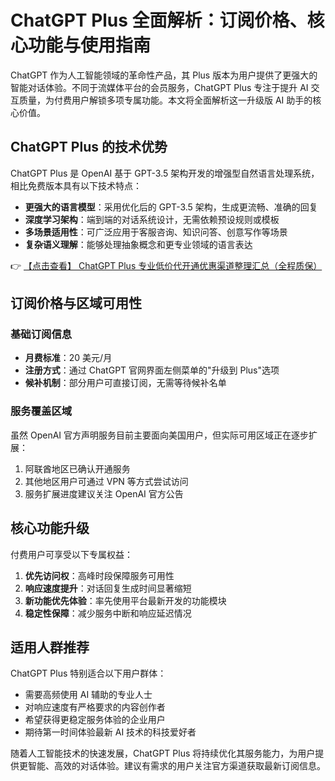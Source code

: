 # ChatGPT Plus 全面解析：订阅价格、核心功能与使用指南

ChatGPT 作为人工智能领域的革命性产品，其 Plus 版本为用户提供了更强大的智能对话体验。不同于流媒体平台的会员服务，ChatGPT Plus 专注于提升 AI 交互质量，为付费用户解锁多项专属功能。本文将全面解析这一升级版 AI 助手的核心价值。

## ChatGPT Plus 的技术优势

ChatGPT Plus 是 OpenAI 基于 GPT-3.5 架构开发的增强型自然语言处理系统，相比免费版本具有以下技术特点：

- **更强大的语言模型**：采用优化后的 GPT-3.5 架构，生成更流畅、准确的回复
- **深度学习架构**：端到端的对话系统设计，无需依赖预设规则或模板
- **多场景适用性**：可广泛应用于客服咨询、知识问答、创意写作等场景
- **复杂语义理解**：能够处理抽象概念和更专业领域的语言表达

👉 [【点击查看】 ChatGPT Plus 专业低价代开通优惠渠道整理汇总（全程质保）](https://bit.ly/DaiKai)

## 订阅价格与区域可用性

### 基础订阅信息
- **月费标准**：20 美元/月
- **注册方式**：通过 ChatGPT 官网界面左侧菜单的"升级到 Plus"选项
- **候补机制**：部分用户可直接订阅，无需等待候补名单

### 服务覆盖区域
虽然 OpenAI 官方声明服务目前主要面向美国用户，但实际可用区域正在逐步扩展：

1. 阿联酋地区已确认开通服务
2. 其他地区用户可通过 VPN 等方式尝试访问
3. 服务扩展进度建议关注 OpenAI 官方公告

## 核心功能升级

付费用户可享受以下专属权益：

1. **优先访问权**：高峰时段保障服务可用性
2. **响应速度提升**：对话回复生成时间显著缩短
3. **新功能优先体验**：率先使用平台最新开发的功能模块
4. **稳定性保障**：减少服务中断和响应延迟情况

## 适用人群推荐

ChatGPT Plus 特别适合以下用户群体：
- 需要高频使用 AI 辅助的专业人士
- 对响应速度有严格要求的内容创作者
- 希望获得更稳定服务体验的企业用户
- 期待第一时间体验最新 AI 技术的科技爱好者

随着人工智能技术的快速发展，ChatGPT Plus 将持续优化其服务能力，为用户提供更智能、高效的对话体验。建议有需求的用户关注官方渠道获取最新订阅信息。